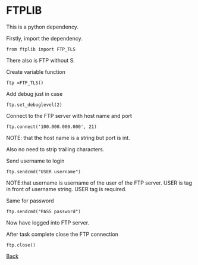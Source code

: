 # FTPLIB 

This is a python dependency.

Firstly, import the dependency.

	from ftplib import FTP_TLS

There also is FTP without S.

Create variable function

	ftp =FTP_TLS()

Add debug just in case

	ftp.set_debuglevel(2)

Connect to the FTP server with host name and port

	ftp.connect('100.000.000.000', 21)

NOTE: that the host name is a string but port is int.

Also no need to strip trailing characters.

Send username to login

	ftp.sendcmd("USER username")

NOTE:that username is username of the user of the FTP server. USER is tag in front of username string. USER tag is required.

Same for password

	ftp.sendcmd("PASS password")

Now have logged into FTP server.

After task complete close the FTP connection

	ftp.close()

[Back](https://jaemnkm.github.io/docs_redirect)